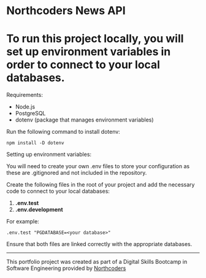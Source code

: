 # Northcoders News API

<h1>To run this project locally, you will set up environment variables in order to connect to your local databases.</h1>

Requirements:

<ul>
  <li>Node.js</li>
  <li>PostgreSQL</li>
  <li>dotenv (package that manages environment variables)</li>
</ul>

Run the following command to install dotenv:

```npm install -D dotenv```

Setting up environment variables:

You will need to create your own .env files to store your configuration as these are .gitignored and not included in the repository.

Create the following files in the root of your project and add the necessary code to connect to your local databases:
<ol>
<li><b>.env.test</b></li>
<li><b>.env.development</b></li>
</ol>

For example:

```.env.test "PGDATABASE=<your database>"```

Ensure that both files are linked correctly with the appropriate databases.

--- 

This portfolio project was created as part of a Digital Skills Bootcamp in Software Engineering provided by [Northcoders](https://northcoders.com/)
